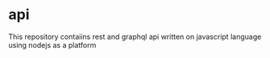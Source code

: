 # api

This repository contaiins rest and graphql api written on javascript language using nodejs as a platform
